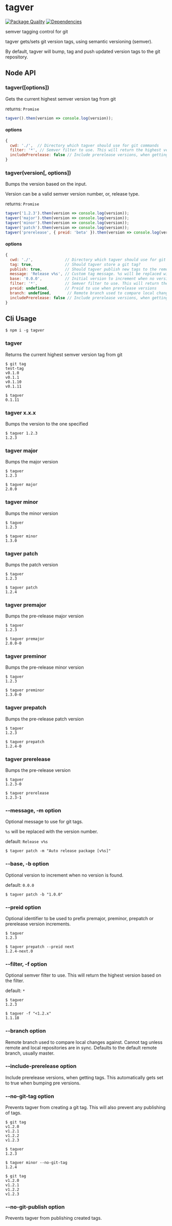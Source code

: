# tagver

[![Package Quality](http://npm.packagequality.com/shield/tagver.svg)](http://packagequality.com/#?package=tagver)
[![Dependencies](https://img.shields.io/david/TremayneChrist/tagver.svg)](https://david-dm.org/tremaynechrist/tagver)
<!--![Dependencies](https://img.shields.io/librariesio/github/TremayneChrist/tagver.svg)-->
<!--![Package Quality](https://img.shields.io/versioneye/d/nodejs/tagver.svg)-->

semver tagging control for git

tagver gets/sets git version tags, using semantic versioning (semver).

By default, tagver will bump, tag and push updated version tags to the git repository.


## Node API

### tagver([options])

Gets the current highest semver version tag from git

returns: `Promise`

``` javascript
tagver().then(version => console.log(version));
```

#### options

``` javascript
{
  cwd: './',  // Directory which tagver should use for git commands
  filter: '*', // Semver filter to use. This will return the highest version based on the filter.
  includePrerelease: false // Include prerelease versions, when getting tags. This automatically gets set to true when bumping pre versions.
}
```

### tagver(version[, options])

Bumps the version based on the input.

Version can be a valid semver version number, or, release type.

returns: `Promise`

``` javascript
tagver('1.2.3').then(version => console.log(version));
tagver('major').then(version => console.log(version));
tagver('minor').then(version => console.log(version));
tagver('patch').then(version => console.log(version));
tagver('prerelease', { preid: 'beta' }).then(version => console.log(version));
```

#### options

``` javascript
{
  cwd: './',              // Directory which tagver should use for git commands
  tag: true,              // Should tagver store a git tag?
  publish: true,          // Should tagver publish new tags to the remote?
  message: 'Release v%s', // Custom tag message. %s will be replaced with the version number
  base: '0.0.0',          // Initial version to increment when no version is found
  filter: '*',            // Semver filter to use. This will return the highest version based on the filter.
  preid: undefined,       // Preid to use when prerelease versions
  branch: undefined,       // Remote branch used to compare local changes against
  includePrerelease: false // Include prerelease versions, when getting tags. This automatically gets set to true when bumping pre versions.
}
```

## Cli Usage

``` shell
$ npm i -g tagver
```

### tagver

Returns the current highest semver version tag from git

``` shell
$ git tag
test-tag
v0.1.0
v0.1.1
v0.1.10
v0.1.11

$ tagver
0.1.11
```

### tagver x.x.x

Bumps the version to the one specified

``` shell
$ tagver 1.2.3
1.2.3
```

### tagver major

Bumps the major version

``` shell
$ tagver
1.2.3

$ tagver major
2.0.0
```

### tagver minor

Bumps the minor version

``` shell
$ tagver
1.2.3

$ tagver minor
1.3.0
```

### tagver patch

Bumps the patch version

``` shell
$ tagver
1.2.3

$ tagver patch
1.2.4
```

### tagver premajor

Bumps the pre-release major version

``` shell
$ tagver
1.2.3

$ tagver premajor
2.0.0-0
```

### tagver preminor

Bumps the pre-release minor version

``` shell
$ tagver
1.2.3

$ tagver preminor
1.3.0-0
```

### tagver prepatch

Bumps the pre-release patch version

``` shell
$ tagver
1.2.3

$ tagver prepatch
1.2.4-0
```

### tagver prerelease

Bumps the pre-release version

``` shell
$ tagver
1.2.3-0

$ tagver prerelease
1.2.3-1
```

### --message, -m option

Optional message to use for git tags.

`%s` will be replaced with the version number.

default: `Release v%s`

``` shell
$ tagver patch -m "Auto release package [v%s]"
```

### --base, -b option

Optional version to increment when no version is found.

default: `0.0.0`

``` shell
$ tagver patch -b "1.0.0"
```

### --preid option

Optional identifier to be used to prefix premajor, preminor, prepatch or prerelease version increments.

``` shell
$ tagver
1.2.3

$ tagver prepatch --preid next
1.2.4-next.0
```

### --filter, -f option

Optional semver filter to use.
This will return the highest version based on the filter.

default: `*`

``` shell
$ tagver
1.2.3
```

``` shell
$ tagver -f "<1.2.x"
1.1.18
```

### --branch option

Remote branch used to compare local changes against. Cannot tag unless remote and local repositories are in sync. Defaults to the default remote branch, usually master.

### --include-prerelease option

Include prerelease versions, when getting tags. This automatically gets set to true when bumping pre versions.

### --no-git-tag option

Prevents tagver from creating a git tag. This will also prevent any publishing of tags.

``` shell
$ git tag
v1.2.0
v1.2.1
v1.2.2
v1.2.3

$ tagver
1.2.3

$ tagver minor --no-git-tag
1.2.4

$ git tag
v1.2.0
v1.2.1
v1.2.2
v1.2.3
```

### --no-git-publish option

Prevents tagver from publishing created tags.
